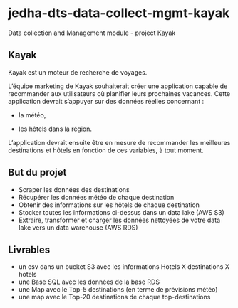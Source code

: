 # jedha-dts-data-collect-mgmt-kayak
Data collection and Management module - project Kayak


## Kayak

Kayak est un moteur de recherche de voyages.

L’équipe marketing de Kayak souhaiterait créer une application capable de recommander aux utilisateurs où planifier leurs prochaines vacances. Cette application devrait s’appuyer sur des données réelles concernant :

* la météo,

* les hôtels dans la région.

L’application devrait ensuite être en mesure de recommander les meilleures destinations et hôtels en fonction de ces variables, à tout moment.


## But du projet

- Scraper les données des destinations  
- Récupérer les données météo de chaque destination  
- Obtenir des informations sur les hôtels de chaque destination  
- Stocker toutes les informations ci-dessus dans un data lake  (AWS S3)
- Extraire, transformer et charger les données nettoyées de votre data lake vers un data warehouse (AWS RDS)


## Livrables

- un csv dans un bucket S3 avec les informations Hotels X destinations X hotels
- une Base SQL avec les données de la base RDS
- une Map avec le Top-5 destinations (en terme de prévisions météo) 
- une map avec le Top-20 destinations de chaque top-destinations